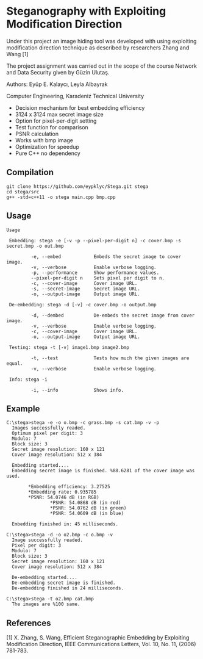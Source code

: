 # Steganography with Exploiting Modification Direction 

Under this project an image hiding tool was developed with using exploiting modification direction technique as described by researchers Zhang and Wang [1]

The project assignment was carried out in the scope of the course Network and Data Security given by Güzin Ulutaş.

Authors: Eyüp E. Kalaycı, Leyla Albayrak

Computer Engineering, Karadeniz Technical University

* Decision mechanism for best embedding efficiency
* 3124 x 3124 max secret image size
* Option for pixel-per-digit setting
* Test function for comparison
* PSNR calculation
* Works with bmp image
* Optimization for speedup
* Pure C++ no dependency


## Compilation
```
git clone https://github.com/eypklyc/Stega.git stega
cd stega/src
g++ -std=c++11 -o stega main.cpp bmp.cpp
```

## Usage
```
Usage

 Embedding: stega -e [-v -p --pixel-per-digit n] -c cover.bmp -s secret.bmp -o out.bmp

         -e, --embed            Embeds the secret image to cover image.
         -v, --verbose          Enable verbose logging.
         -p, --performance      Show performance values.
         --pixel-per-digit n    Sets pixel per digit to n.
         -c, --cover-image      Cover image URL.
         -s, --secret-image     Secret image URL.
         -o, --output-image     Output image URL.

 De-embedding: stega -d [-v] -c cover.bmp -o output.bmp

         -d, --dembed           De-embeds the secret image from cover image.
         -v, --verbose          Enable verbose logging.
         -c, --cover-image      Cover image URL.
         -o, --output-image     Output image URL.

 Testing: stega -t [-v] image1.bmp image2.bmp

         -t, --test             Tests how much the given images are equal.
         -v, --verbose          Enable verbose logging.

 Info: stega -i

         -i, --info             Shows info.
```

## Example
```
C:\stega>stega -e -o o.bmp -c grass.bmp -s cat.bmp -v -p
  Images successfully readed.
  Optimum pixel per digit: 3
  Modulo: 7
  Block size: 3
  Secret image resolution: 160 x 121
  Cover image resolution: 512 x 384

  Embedding started....
  Embedding secret image is finished. %88.6281 of the cover image was used.

        *Embedding efficiency: 3.27525
        *Embedding rate: 0.935785
        *PSNR: 54.0746 dB (in RGB)
                *PSNR: 54.0868 dB (in red)
                *PSNR: 54.0762 dB (in green)
                *PSNR: 54.0609 dB (in blue)

  Embedding finished in: 45 milliseconds.

C:\stega>stega -d -o o2.bmp -c o.bmp -v
  Image successfully readed.
  Pixel per digit: 3
  Modulo: 7
  Block size: 3
  Secret image resolution: 160 x 121
  Cover image resolution: 512 x 384

  De-embedding started....
  De-embedding secret image is finished.
  De-embedding finished in 24 milliseconds.

C:\stega>stega -t o2.bmp cat.bmp
  The images are %100 same. 
```

## References
  [1]   X. Zhang, S.  Wang, Efficient Steganographic Embedding by
        Exploiting  Modification  Direction,  IEEE Communications
        Letters,  Vol.  10,  No.  11,  (2006)  781-783.
        

